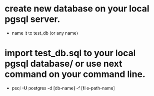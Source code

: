 # create new database on your local pgsql server.
  -  name it to test_db (or any name)
# import test_db.sql to your local pgsql database/ or use next command on your command line.
   - psql -U postgres -d [db-name] -f [file-path-name]
  
